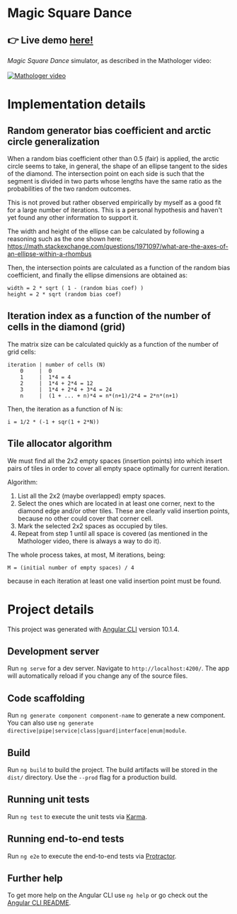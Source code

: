 # Magic Square Dance

## :point_right: Live demo [here!](https://charlymarchiaro.github.io/magic-square-dance/)

_Magic Square Dance_ simulator, as described in the Mathologer video:
 \
 \
[![Mathologer video](http://img.youtube.com/vi/Yy7Q8IWNfHM/0.jpg)](http://www.youtube.com/watch?v=Yy7Q8IWNfHM)

# Implementation details

## Random generator bias coefficient and arctic circle generalization

When a random bias coefficient other than 0.5 (fair) is applied, the arctic circle seems to take, in general, the shape of an ellipse tangent to the sides of the diamond. The intersection point on each side is such that the segment is divided in two parts whose lengths have the same ratio as the probabilities of the two random outcomes.

This is not proved but rather observed empirically by myself as a good fit for a large number of iterations. This is a personal hypothesis and haven't yet found any other information to support it.

The width and height of the ellipse can be calculated by following a reasoning such as the one shown here: https://math.stackexchange.com/questions/1971097/what-are-the-axes-of-an-ellipse-within-a-rhombus

Then, the intersection points are calculated as a function of the random bias coefficient, and finally the ellipse dimensions are obtained as:

    width = 2 * sqrt ( 1 - (random bias coef) )
    height = 2 * sqrt (random bias coef)

## Iteration index as a function of the number of cells in the diamond (grid)

The matrix size can be calculated quickly as a function of the number of grid cells:

    iteration | number of cells (N)
        0     |  0
        1     |  1*4 = 4
        2     |  1*4 + 2*4 = 12
        3     |  1*4 + 2*4 + 3*4 = 24
        n     |  (1 + ... + n)*4 = n*(n+1)/2*4 = 2*n*(n+1)

Then, the iteration as a function of N is:

    i = 1/2 * (-1 + sqr(1 + 2*N))

## Tile allocator algorithm

We must find all the 2x2 empty spaces (insertion points) into which
insert pairs of tiles in order to cover all empty space
optimally for current iteration.

Algorithm:
1. List all the 2x2 (maybe overlapped) empty spaces.
2. Select the ones which are located in at least one corner, next to the diamond edge and/or other tiles. These are clearly valid insertion points, because no other could cover that corner cell.
3. Mark the selected 2x2 spaces as occupied by tiles.
4. Repeat from step 1 until all space is covered (as mentioned in the Mathologer video, there is always a way to do it).

The whole process takes, at most, M iterations, being:

    M = (initial number of empty spaces) / 4

because in each iteration at least one valid insertion point must be found.

# Project details
This project was generated with [Angular CLI](https://github.com/angular/angular-cli) version 10.1.4.

## Development server

Run `ng serve` for a dev server. Navigate to `http://localhost:4200/`. The app will automatically reload if you change any of the source files.

## Code scaffolding

Run `ng generate component component-name` to generate a new component. You can also use `ng generate directive|pipe|service|class|guard|interface|enum|module`.

## Build

Run `ng build` to build the project. The build artifacts will be stored in the `dist/` directory. Use the `--prod` flag for a production build.

## Running unit tests

Run `ng test` to execute the unit tests via [Karma](https://karma-runner.github.io).

## Running end-to-end tests

Run `ng e2e` to execute the end-to-end tests via [Protractor](http://www.protractortest.org/).

## Further help

To get more help on the Angular CLI use `ng help` or go check out the [Angular CLI README](https://github.com/angular/angular-cli/blob/master/README.md).